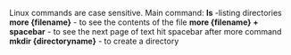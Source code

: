 Linux commands are case sensitive.
Main command:
**ls** -listing directories
**more {filename}**  - to see the contents of the file
**more {filename} + spacebar** - to see the next page of text hit spacebar after more command
**mkdir {directoryname}** - to create a directory 

